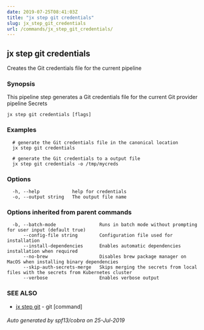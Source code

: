 ```yaml
---
date: 2019-07-25T08:41:03Z
title: "jx step git credentials"
slug: jx_step_git_credentials
url: /commands/jx_step_git_credentials/
---
```

## jx step git credentials

Creates the Git credentials file for the current pipeline

### Synopsis

This pipeline step generates a Git credentials file for the current Git provider pipeline Secrets

```
jx step git credentials [flags]
```

### Examples

```
  # generate the Git credentials file in the canonical location
  jx step git credentials
  
  # generate the Git credentials to a output file
  jx step git credentials -o /tmp/mycreds
```

### Options

```
  -h, --help            help for credentials
  -o, --output string   The output file name
```

### Options inherited from parent commands

```
  -b, --batch-mode                Runs in batch mode without prompting for user input (default true)
      --config-file string        Configuration file used for installation
      --install-dependencies      Enables automatic dependencies installation when required
      --no-brew                   Disables brew package manager on MacOS when installing binary dependencies
      --skip-auth-secrets-merge   Skips merging the secrets from local files with the secrets from Kubernetes cluster
      --verbose                   Enables verbose output
```

### SEE ALSO

* [jx step git](/commands/jx_step_git/)	 - git [command]

###### Auto generated by spf13/cobra on 25-Jul-2019

